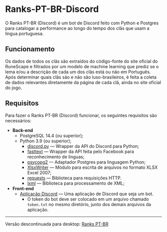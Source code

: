 # Ranks-PT-BR-Discord
O Ranks PT-BR (Discord) é um bot de Discord feito com Python e Postgres para catalogar a performance ao longo do tempo dos clãs que usam a língua portuguesa. 

## Funcionamento
Os dados de todos os clãs são extraídos do código-fonte do site oficial do RuneScape e filtrados por um modelo de machine learning que prediz se o lema e/ou a descrição de cada um dos clãs está ou não em Português. Após determinar quais clãs são e não são luso-brasileiros, é feita a coleta de dados relevantes diretamente da página de cada clã, ainda no site oficial do jogo.

## Requisitos
Para fazer o Ranks PT-BR (Discord) funcionar, os seguintes requisitos são necessários:
- **Back-end**
    - PostgreSQL 14.4 (ou superior);
    - Python 3.9 (ou superior);
        - [discord.py](https://pypi.org/project/discord.py/) — Wrapper da API do Discord para Python;
        - [fasttext](https://pypi.org/project/fasttext/) — Wrapper da API feita pelo Facebook para reconhecimento de linguas;
        - [psycopg2](https://pypi.org/project/psycopg/) — Adaptador Postgres para linguagem Python;
        - [XlsxWriter](https://pypi.org/project/XlsxWriter/) — Módulo para escrita de arquivos no formato XLSX Excel 2007;
        - [requests](https://pypi.org/project/requests/) — Biblioteca para requisições HTTP. 
        - [lxml](https://pypi.org/project/lxml/) — Biblioteca para processamento de XML;
- **Front-end**
    - [Aplicação Discord](https://discord.com/developers/applications) — Uma aplicação de Discord que seja um bot. 
        - O token do bot deve ser colocado em um arquivo chamado `token.txt` no mesmo diretório, junto dos demais arquivos da aplicação.

___
Versão descontinuada para desktop: [Ranks PT-BR](https://github.com/PvMDragonic/Ranks-PT-BR)     
